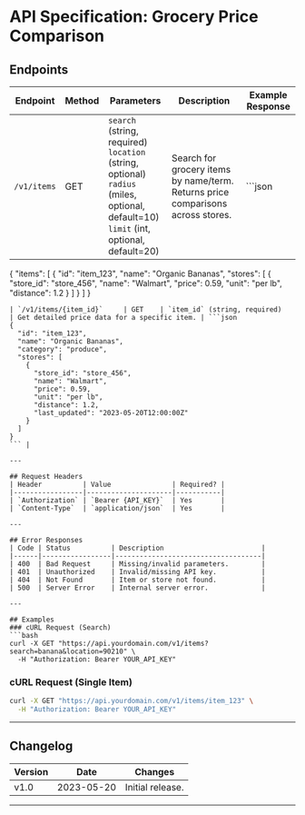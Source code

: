 # API Specification: Grocery Price Comparison

## Endpoints

| Endpoint                  | Method | Parameters                          | Description                              | Example Response                        |
|---------------------------|--------|-------------------------------------|------------------------------------------|-----------------------------------------|
| `/v1/items`               | GET    | `search` (string, required)<br>`location` (string, optional)<br>`radius` (miles, optional, default=10)<br>`limit` (int, optional, default=20) | Search for grocery items by name/term. Returns price comparisons across stores. | ```json
{
  "items": [
    {
      "id": "item_123",
      "name": "Organic Bananas",
      "stores": [
        {
          "store_id": "store_456",
          "name": "Walmart",
          "price": 0.59,
          "unit": "per lb",
          "distance": 1.2
        }
      ]
    }
  ]
}
``` |
| `/v1/items/{item_id}`     | GET    | `item_id` (string, required)       | Get detailed price data for a specific item. | ```json
{
  "id": "item_123",
  "name": "Organic Bananas",
  "category": "produce",
  "stores": [
    {
      "store_id": "store_456",
      "name": "Walmart",
      "price": 0.59,
      "unit": "per lb",
      "distance": 1.2,
      "last_updated": "2023-05-20T12:00:00Z"
    }
  ]
}
``` |

---

## Request Headers
| Header          | Value               | Required? |
|-----------------|---------------------|-----------|
| `Authorization` | `Bearer {API_KEY}`  | Yes       |
| `Content-Type`  | `application/json`  | Yes       |

---

## Error Responses
| Code | Status          | Description                        |
|------|-----------------|------------------------------------|
| 400  | Bad Request     | Missing/invalid parameters.        |
| 401  | Unauthorized    | Invalid/missing API key.           |
| 404  | Not Found       | Item or store not found.           |
| 500  | Server Error    | Internal server error.             |

---

## Examples
### cURL Request (Search)
```bash
curl -X GET "https://api.yourdomain.com/v1/items?search=banana&location=90210" \
  -H "Authorization: Bearer YOUR_API_KEY"
```

### cURL Request (Single Item)
```bash
curl -X GET "https://api.yourdomain.com/v1/items/item_123" \
  -H "Authorization: Bearer YOUR_API_KEY"
```

---

## Changelog
| Version | Date       | Changes                 |
|---------|------------|-------------------------|
| v1.0    | 2023-05-20 | Initial release.        |

---